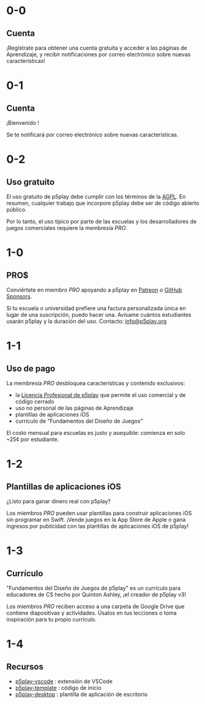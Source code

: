 # 0-0

## Cuenta

¡Regístrate para obtener una cuenta gratuita y acceder a las páginas de Aprendizaje, y recibir notificaciones por correo electrónico sobre nuevas características!

# 0-1

## Cuenta

¡Bienvenido <span id="username"></span>!

Se te notificará por correo electrónico sobre nuevas características.

# 0-2

## Uso gratuito

El uso gratuito de p5play debe cumplir con los términos de la [AGPL](https://github.com/quinton-ashley/p5play/blob/main/LICENSE.md). En resumen, cualquier trabajo que incorpore p5play debe ser de código abierto público.

Por lo tanto, el uso típico por parte de las escuelas y los desarrolladores de juegos comerciales requiere la membresía _PRO_.

# 1-0

## PRO$

Conviértete en miembro _PRO_ apoyando a p5play en [Patreon](https://www.patreon.com/p5play) o [GitHub Sponsors](https://github.com/sponsors/quinton-ashley).

Si tu escuela o universidad prefiere una factura personalizada única en lugar de una suscripción, puedo hacer una. Avísame cuántos estudiantes usarán p5play y la duración del uso. Contacto: [info@p5play.org](mailto:info@p5play.org)

# 1-1

## Uso de pago

La membresía _PRO_ desbloquea características y contenido exclusivos:

- la [Licencia Profesional de p5play](https://github.com/quinton-ashley/p5play-web/blob/main/pro/LICENSE.md) que permite el uso comercial y de código cerrado
- uso no personal de las páginas de Aprendizaje
- plantillas de aplicaciones iOS
- currículo de "Fundamentos del Diseño de Juegos"

El costo mensual para escuelas es justo y asequible: comienza en solo ~25¢ por estudiante.

# 1-2

## Plantillas de aplicaciones iOS

¿Listo para ganar dinero real con p5play?

Los miembros _PRO_ pueden usar plantillas para construir aplicaciones iOS sin programar en Swift. ¡Vende juegos en la App Store de Apple o gana ingresos por publicidad con las plantillas de aplicaciones iOS de p5play!

# 1-3

## Currículo

"Fundamentos del Diseño de Juegos de p5play" es un currículo para educadores de CS hecho por Quinton Ashley, ¡el creador de p5play v3!

Los miembros _PRO_ reciben acceso a una carpeta de Google Drive que contiene diapositivas y actividades. Úsalos en tus lecciones o toma inspiración para tu propio currículo.

# 1-4

## Recursos

- [p5play-vscode](https://github.com/quinton-ashley/p5play-vscode) : extensión de VSCode
- [p5play-template](https://github.com/quinton-ashley/p5play-template) : código de inicio
- [p5play-desktop](https://github.com/quinton-ashley/p5play-desktop) : plantilla de aplicación de escritorio
